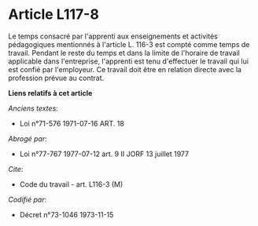# Article L117-8

Le temps consacré par l'apprenti aux enseignements et activités pédagogiques mentionnés à l'article L. 116-3 est compté comme
temps de travail. Pendant le reste du temps et dans la limite de l'horaire de travail applicable dans l'entreprise,
l'apprenti est tenu d'effectuer le travail qui lui est confié par l'employeur. Ce travail doit être en relation directe avec
la profession prévue au contrat.

**Liens relatifs à cet article**

_Anciens textes_:

  - Loi n°71-576 1971-07-16 ART. 18

_Abrogé par_:

  - Loi n°77-767 1977-07-12 art. 9 II JORF 13 juillet 1977

_Cite_:

  - Code du travail - art. L116-3 (M)

_Codifié par_:

  - Décret n°73-1046 1973-11-15
